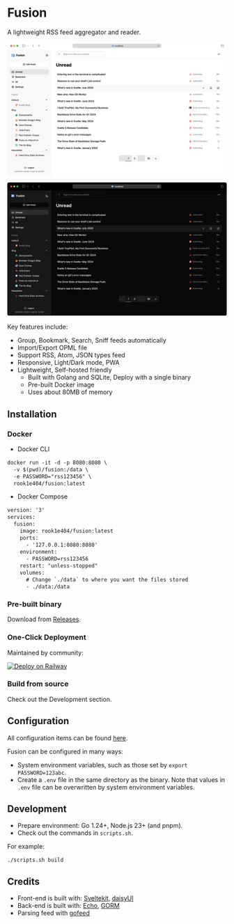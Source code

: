 # Fusion

A lightweight RSS feed aggregator and reader.

![screenshot light](./assets/screenshot-light.png)

![screenshot dark](./assets/screenshot-dark.png)

Key features include:

- Group, Bookmark, Search, Sniff feeds automatically
- Import/Export OPML file
- Support RSS, Atom, JSON types feed
- Responsive, Light/Dark mode, PWA
- Lightweight, Self-hosted friendly
  - Built with Golang and SQLite, Deploy with a single binary
  - Pre-built Docker image
  - Uses about 80MB of memory

## Installation

### Docker

- Docker CLI

```shell
docker run -it -d -p 8080:8080 \
  -v $(pwd)/fusion:/data \
  -e PASSWORD="rss123456" \
  rook1e404/fusion:latest
```

- Docker Compose

```compose
version: '3'
services:
  fusion:
    image: rook1e404/fusion:latest
    ports:
      - '127.0.0.1:8080:8080'
    environment:
      - PASSWORD=rss123456
    restart: "unless-stopped"
    volumes:
      # Change `./data` to where you want the files stored
      - ./data:/data
```

### Pre-built binary

Download from [Releases](https://github.com/0x2E/fusion/releases).

### One-Click Deployment

Maintained by community:

[![Deploy on Railway](https://railway.com/button.svg)](https://railway.com/template/XSPFK0?referralCode=milo)

### Build from source

Check out the Development section.

## Configuration

All configuration items can be found [here](./.env.example).

Fusion can be configured in many ways:

- System environment variables, such as those set by `export PASSWORD=123abc`.
- Create a `.env` file in the same directory as the binary. Note that values in `.env` file can be overwritten by system environment variables.

## Development

- Prepare environment: Go 1.24+, Node.js 23+ (and pnpm).
- Check out the commands in `scripts.sh`.

For example:

```shell
./scripts.sh build
```

## Credits

- Front-end is built with: [Sveltekit](https://github.com/sveltejs/kit), [daisyUI](https://github.com/saadeghi/daisyui)
- Back-end is built with: [Echo](https://github.com/labstack/echo), [GORM](https://github.com/go-gorm/gorm)
- Parsing feed with [gofeed](https://github.com/mmcdole/gofeed)
